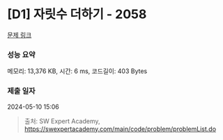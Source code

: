 # [D1] 자릿수 더하기 - 2058 

[문제 링크](https://swexpertacademy.com/main/code/problem/problemDetail.do?contestProbId=AV5QPRjqA10DFAUq) 

### 성능 요약

메모리: 13,376 KB, 시간: 6 ms, 코드길이: 403 Bytes

### 제출 일자

2024-05-10 15:06



> 출처: SW Expert Academy, https://swexpertacademy.com/main/code/problem/problemList.do